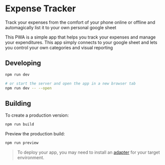 # Expense Tracker

Track your expenses from the comfort of your phone online or offline and automagically list it to your own personal google sheet

This PWA is a simple app that helps you track your expenses and manage your expenditures. This app simply connects
to your google sheet and lets you control your own categories and visual reporting

## Developing

```bash
npm run dev

# or start the server and open the app in a new browser tab
npm run dev -- --open
```

## Building

To create a production version:

```bash
npm run build
```

Preview the production build:

```bash
npm run preview
```

> To deploy your app, you may need to install an [adapter](https://kit.svelte.dev/docs/adapters) for your target environment.
